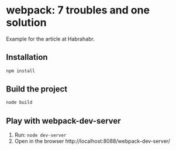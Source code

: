 webpack: 7 troubles and one solution
====================================

Example for the article at Habrahabr.

Installation
------------

```sh
npm install
```

Build the project
-----------------
```sh
node build
```

Play with webpack-dev-server
----------------------------
1. Run: ```node dev-server```
2. Open in the browser http://localhost:8088/webpack-dev-server/
